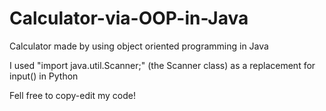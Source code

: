 # Calculator-via-OOP-in-Java
Calculator made by using object oriented programming in Java

I used "import java.util.Scanner;" (the Scanner class) as a replacement for input() in Python

Fell free to copy-edit my code!
